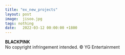 ```yaml
---
title: "ex_new_projects"
layout: post
image:  jisoo.jpg
tags: nothing
date:   2022-03-12 00:00:00 +1800
---
```


**BLACKPINK**
<br>
No copyright infringement intended. © YG Entertainment
